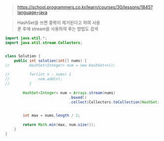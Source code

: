 > https://school.programmers.co.kr/learn/courses/30/lessons/1845?language=java

> HashSet을 쓰면 중복이 제거된다고 하여 사용
> <br>푼 후에 stream을 사용하여 푸는 방법도 검색

```java
import java.util.*;
import java.util.stream.Collectors;


class Solution {
    public int solution(int[] nums) {
//         HashSet<Integer> num = new HashSet<>();
        
//         for(int n : nums) {
//             num.add(n);
//         }
        
        HashSet<Integer> num = Arrays.stream(nums)
                             .boxed()
                             .collect(Collectors.toCollection(HashSet::new));

        
        int max = nums.length / 2;
                
        return Math.min(max, num.size());
    }
}
```
